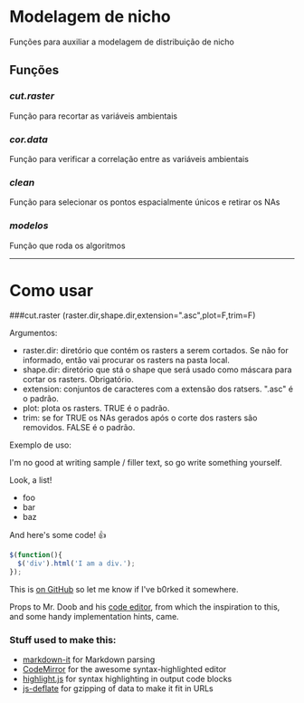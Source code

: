 ﻿# Modelagem de nicho
Funções para auxiliar a modelagem de distribuição de nicho

## **Funções** <p>
### *cut.raster*
Função para recortar as variáveis ambientais

### *cor.data*
Função para verificar a correlação entre as variáveis ambientais

### *clean*
Função para selecionar os pontos espacialmente únicos e retirar os NAs

### *modelos*
Função que roda os algoritmos

---
# Como usar
###cut.raster (raster.dir,shape.dir,extension=".asc",plot=F,trim=F)

Argumentos:

 * raster.dir: diretório que contém os rasters a serem cortados. Se não for informado, então vai procurar os rasters na pasta local.
 * shape.dir: diretório que stá o shape que será usado como máscara para cortar os rasters. Obrigatório.
 * extension: conjuntos de caracteres com a extensão dos ratsers. ".asc" é o padrão.
 * plot: plota os rasters. TRUE é o padrão.
 * trim: se for TRUE os NAs gerados após o corte dos rasters são removidos. FALSE é o padrão.

Exemplo de uso:

I'm no good at writing sample / filler text, so go write something yourself.

Look, a list!

 * foo
 * bar
 * baz

And here's some code! :+1:

```javascript
$(function(){
  $('div').html('I am a div.');
});
```

This is [on GitHub](https://github.com/jbt/markdown-editor) so let me know if I've b0rked it somewhere.


Props to Mr. Doob and his [code editor](http://mrdoob.com/projects/code-editor/), from which
the inspiration to this, and some handy implementation hints, came.

### Stuff used to make this:

 * [markdown-it](https://github.com/markdown-it/markdown-it) for Markdown parsing
 * [CodeMirror](http://codemirror.net/) for the awesome syntax-highlighted editor
 * [highlight.js](http://softwaremaniacs.org/soft/highlight/en/) for syntax highlighting in output code blocks
 * [js-deflate](https://github.com/dankogai/js-deflate) for gzipping of data to make it fit in URLs
